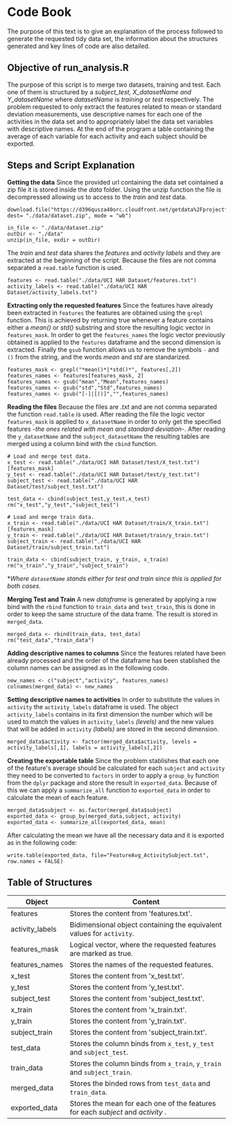 # Code Book
The purpose of this text is to give an explanation of the process followed to generate the requested tidy data set, the information about the structures generated and key lines of code are also detailed.
 
## Objective of run_analysis.R

The purpose of this script is to merge two datasets, training and test. Each one of them is structured by a *subject_test, X_datasetName *and* Y_datasetName* where *datasetName* is *training* or *test* respectively.
The problem requested to only extract the features related to mean or standard deviation measurements, use descriptive names for each one of the activities in the data set and to appropriately label the data set variables with descriptive names. At the end of the program a table containing the average of each variable for each activity and each subject should be exported.

##  Steps and Script Explanation
**Getting the data**
Since the provided url containing the data set cointained a zip file it is stored inside the *data* folder. Using the unzip function the file is decompressed allowing us to access to the *train* and *test* data.

    download.file("https://d396qusza40orc.cloudfront.net/getdata%2Fprojectfiles%2FUCI%20HAR%20Dataset.zip", dest= "./data/dataset.zip", mode = "wb")
    
    in_file <- "./data/dataset.zip"
    outDir <- "./data"
    unzip(in_file, exdir = outDir)

The *train* and *test* data shares the *features* and *activity labels* and they are extracted at the beginning of the script. Because the files are not comma separated a `read.table` function is used.

    features <- read.table("./data/UCI HAR Dataset/features.txt")
    activity_labels <- read.table("./data/UCI HAR Dataset/activity_labels.txt")

**Extracting only the requested features**
Since the features have already been extracted in `features` the features are obtained using the `grepl` function. This is achieved by returning true whenever a feature contains either a *mean()* or *std()* substring and store the resulting logic vector in `features_mask`.
In order to get the  `features_names` the logic vector previously obtained is applied to the `features` dataframe and the second dimension is extracted. Finally the `gsub` function allows us to remove the symbols `-` and `()` from the string, and the words *mean* and *std* are standarized.

    
    features_mask <- grepl("*mean()*|*std()*", features[,2])
    features_names <- features[features_mask, 2]
    features_names <- gsub("mean","Mean",features_names)
    features_names <- gsub("std","Std",features_names)
    features_names <- gsub("[-]|[()]","",features_names)
    
**Reading the files**
Because the files are *.txt* and are not comma separated the function `read.table` is used.
After reading the file the logic vector `features_mask` is applied to `x_datasetName` in order to only get the specified features *-the ones related with mean and standard deviation-*. After reading the `y_datasetName` and the `subject_datasetName` the resulting tables are merged using a column bind with the `cbind` function.

    # Load and merge test data.
    x_test <- read.table("./data/UCI HAR Dataset/test/X_test.txt")[features_mask]
    y_test <- read.table("./data/UCI HAR Dataset/test/y_test.txt")
    subject_test <- read.table("./data/UCI HAR Dataset/test/subject_test.txt")
    
    test_data <- cbind(subject_test,y_test,x_test)
    rm("x_test","y_test","subject_test")
    
    # Load and merge train data.
    x_train <- read.table("./data/UCI HAR Dataset/train/X_train.txt")[features_mask]
    y_train <- read.table("./data/UCI HAR Dataset/train/y_train.txt")
    subject_train <- read.table("./data/UCI HAR Dataset/train/subject_train.txt")
    
    train_data <- cbind(subject_train, y_train, x_train)
    rm("x_train","y_train","subject_train")

**Where `datasetName` stands either for test and train since this is applied for both cases.*

**Merging Test and Train**
A new *dataframe* is generated by applying a row bind with the `rbind` function to `train_data` and `test_train`, this is done in order to keep the same structure of the data frame. The result is stored in `merged_data`.

    
    merged_data <- rbind(train_data, test_data)
    rm("test_data","train_data")

**Adding descriptive names to columns**
Since the features related have been already processed and the order of the dataframe has been stablished the column names can be assigned as in the following code.

    new_names <- c("subject","activity", features_names)
    colnames(merged_data) <- new_names

**Setting descriptive names to activities**
In order to substitute the values in `activity` the `activity_labels` dataframe is used. The object `activity_labels` contains in its first dimension the number which will be used to match the values in `activity_labels` *(levels)* and the new values that will be added in `activity` *(labels)* are stored in the second dimension.

    merged_data$activity <- factor(merged_data$activity, levels = activity_labels[,1], labels = activity_labels[,2])

**Creating the exportable table**
Since the problem stablishes that each one of the feature's average should be calculated for each `subject` and `activity` they need to be converted to `factors` in order to apply a `group_by` function from the `dplyr` package and store the result in `exported_data`. Because of this we can apply a `summarize_all` function to `exported_data` in order to calculate the mean of each feature.

    merged_data$subject <- as.factor(merged_data$subject)
    exported_data <- group_by(merged_data,subject, activity)
    exported_data <- summarize_all(exported_data, mean)

After calculating the mean we have all the necessary data and it is exported as in the following code:

    write.table(exported_data, file="FeatureAvg_ActivitySubject.txt", row.names = FALSE)

## Table of Structures
|Object|Content|
|--|--|
| features | Stores the content from 'features.txt'. |
| activity_labels| Bidimensional object containing the equivalent values for `activity`. |
| features_mask| Logical vector, where the requested features are marked as true. |
| features_names| Stores the names of the  requested features. |
| x_test | Stores the content from 'x_test.txt'. |
| y_test | Stores the content from 'y_test.txt'. |
| subject_test | Stores the content from 'subject_test.txt'. |
| x_train | Stores the content from 'x_train.txt'. |
| y_train | Stores the content from 'y_train.txt'. |
| subject_train | Stores the content from 'subject_train.txt'. |
| test_data | Stores the column binds from `x_test`, `y_test` and `subject_test`. |
| train_data | Stores the column binds from `x_train`, `y_train` and `subject_train`. |
| merged_data| Stores the binded rows from `test_data` and `train_data`. |
| exported_data| Stores the mean for each one of the features for each *subject* and *activity* .|
